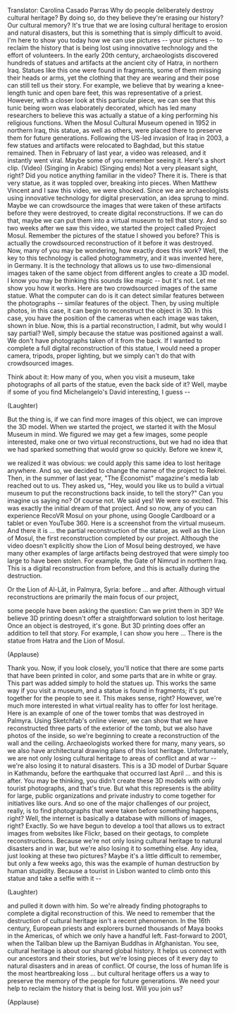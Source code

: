 

Translator: Carolina Casado Parras
Why do people deliberately
destroy cultural heritage?
By doing so,
do they believe
they&#39;re erasing our history?
Our cultural memory?
It&#39;s true that we are losing
cultural heritage to erosion
and natural disasters,
but this is something
that is simply difficult to avoid.
I&#39;m here to show you today
how we can use pictures --
your pictures --
to reclaim the history that is being lost
using innovative technology
and the effort of volunteers.
In the early 20th century,
archaeologists discovered
hundreds of statues and artifacts
at the ancient city of Hatra,
in northern Iraq.
Statues like this one
were found in fragments,
some of them missing their heads or arms,
yet the clothing that they are wearing
and their pose
can still tell us their story.
For example,
we believe that by wearing
a knee-length tunic
and open bare feet,
this was representative of a priest.
However, with a closer look
at this particular piece,
we can see that this tunic being worn
was elaborately decorated,
which has led many researchers to believe
this was actually a statue of a king
performing his religious functions.
When the Mosul Cultural Museum
opened in 1952 in northern Iraq,
this statue, as well as others,
were placed there to preserve them
for future generations.
Following the US-led invasion
of Iraq in 2003,
a few statues and artifacts
were relocated to Baghdad,
but this statue remained.
Then in February of last year,
a video was released,
and it instantly went viral.
Maybe some of you remember seeing it.
Here&#39;s a short clip.
(Video) (Singing in Arabic)
(Singing ends)
Not a very pleasant sight, right?
Did you notice anything
familiar in the video?
There it is.
There is that very statue,
as it was toppled over,
breaking into pieces.
When Matthew Vincent and I saw this video,
we were shocked.
Since we are archaeologists
using innovative technology
for digital preservation,
an idea sprung to mind.
Maybe we can crowdsource the images
that were taken of these artifacts
before they were destroyed,
to create digital reconstructions.
If we can do that,
maybe we can put them
into a virtual museum
to tell that story.
And so two weeks after we saw this video,
we started the project
called Project Mosul.
Remember the pictures of the statue
I showed you before?
This is actually the crowdsourced
reconstruction of it
before it was destroyed.
Now, many of you may be wondering,
how exactly does this work?
Well, the key to this technology
is called photogrammetry,
and it was invented here, in Germany.
It is the technology that allows us
to use two-dimensional images
taken of the same object
from different angles
to create a 3D model.
I know you may be thinking
this sounds like magic -- but it&#39;s not.
Let me show you how it works.
Here are two crowdsourced images
of the same statue.
What the computer can do
is it can detect similar features
between the photographs --
similar features of the object.
Then, by using multiple photos,
in this case, it can begin
to reconstruct the object in 3D.
In this case,
you have the position of the cameras
when each image was taken,
shown in blue.
Now, this is a partial
reconstruction, I admit,
but why would I say partial?
Well, simply because the statue
was positioned against a wall.
We don&#39;t have photographs
taken of it from the back.
If I wanted to complete a full
digital reconstruction of this statue,
I would need a proper camera,
tripods, proper lighting,
but we simply can&#39;t do that
with crowdsourced images.

Think about it:
How many of you, when you visit a museum,
take photographs
of all parts of the statue,
even the back side of it?
Well, maybe if some of you find
Michelangelo&#39;s David interesting,
I guess --

(Laughter)

But the thing is,
if we can find more images of this object,
we can improve the 3D model.
When we started the project,
we started it with
the Mosul Museum in mind.
We figured we may get a few images,
some people interested,
make one or two virtual reconstructions,
but we had no idea that we had sparked
something that would grow so quickly.
Before we knew it,

we realized it was obvious:
we could apply this same idea
to lost heritage anywhere.
And so, we decided to change
the name of the project to Rekrei.
Then, in the summer of last year,
&quot;The Economist&quot; magazine&#39;s media lab
reached out to us.
They asked us,
&quot;Hey, would you like us
to build a virtual museum
to put the reconstructions back inside,
to tell the story?&quot;
Can you imagine us saying no?
Of course not.
We said yes!
We were so excited.
This was exactly
the initial dream of that project.
And so now,
any of you can experience
RecoVR Mosul on your phone,
using Google Cardboard
or a tablet or even YouTube 360.
Here is a screenshot
from the virtual museum.
And there it is ...
the partial reconstruction of the statue,
as well as the Lion of Mosul,
the first reconstruction
completed by our project.
Although the video doesn&#39;t explicitly show
the Lion of Mosul being destroyed,
we have many other examples
of large artifacts being destroyed
that were simply too large
to have been stolen.
For example,
the Gate of Nimrud in northern Iraq.
This is a digital
reconstruction from before,
and this is actually
during the destruction.

Or the Lion of Al-Lāt, in Palmyra, Syria:
before ...
and after.
Although virtual reconstructions
are primarily the main focus
of our project,

some people have been asking the question:
Can we print them in 3D?
We believe 3D printing
doesn&#39;t offer a straightforward solution
to lost heritage.
Once an object is destroyed,
it&#39;s gone.
But 3D printing does offer
an addition to tell that story.
For example, I can show you here ...
There is the statue from Hatra
and the Lion of Mosul.

(Applause)

Thank you.
Now, if you look closely,
you&#39;ll notice that there are some parts
that have been printed in color,
and some parts that are in white or gray.
This part was added
simply to hold the statues up.
This works the same way
if you visit a museum,
and a statue is found in fragments;
it&#39;s put together
for the people to see it.
This makes sense, right?
However, we&#39;re much more interested
in what virtual reality
has to offer for lost heritage.
Here is an example
of one of the tower tombs
that was destroyed in Palmyra.
Using Sketchfab&#39;s online viewer,
we can show that we have reconstructed
three parts of the exterior of the tomb,
but we also have photos of the inside,
so we&#39;re beginning to create
a reconstruction of the wall
and the ceiling.
Archaeologists worked there
for many, many years,
so we also have architectural
drawing plans of this lost heritage.
Unfortunately, we are not only losing
cultural heritage to areas of conflict
and at war --
we&#39;re also losing it to natural disasters.
This is a 3D model
of Durbar Square in Kathmandu,
before the earthquake
that occurred last April ...
and this is after.
You may be thinking,
you didn&#39;t create these 3D models
with only tourist photographs,
and that&#39;s true.
But what this represents
is the ability for large, public
organizations and private industry
to come together
for initiatives like ours.
And so one of the major challenges
of our project, really,
is to find photographs that were taken
before something happens, right?
Well, the internet is basically a database
with millions of images, right?
Exactly.
So we have begun to develop a tool
that allows us to extract images
from websites like Flickr,
based on their geotags,
to complete reconstructions.
Because we&#39;re not only losing cultural
heritage to natural disasters and in war,
but we&#39;re also losing it
to something else.
Any idea, just looking
at these two pictures?
Maybe it&#39;s a little difficult to remember,
but only a few weeks ago,
this was the example of human
destruction by human stupidity.
Because a tourist in Lisbon
wanted to climb onto this statue
and take a selfie with it --

(Laughter)

and pulled it down with him.
So we&#39;re already finding photographs
to complete a digital
reconstruction of this.
We need to remember
that the destruction of cultural heritage
isn&#39;t a recent phenomenon.
In the 16th century,
European priests and explorers burned
thousands of Maya books in the Americas,
of which we only have a handful left.
Fast-forward to 2001,
when the Taliban blew up
the Bamiyan Buddhas in Afghanistan.
You see,
cultural heritage
is about our shared global history.
It helps us connect
with our ancestors and their stories,
but we&#39;re losing pieces of it
every day to natural disasters
and in areas of conflict.
Of course, the loss of human life
is the most heartbreaking loss ...
but cultural heritage offers us a way
to preserve the memory of the people
for future generations.
We need your help to reclaim
the history that is being lost.
Will you join us?

(Applause)

